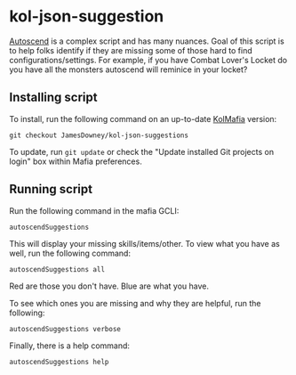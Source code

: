 # kol-json-suggestion
[Autoscend](https://github.com/Loathing-Associates-Scripting-Society/autoscend) is a complex script and has many nuances. Goal of this script is to help folks identify if they are missing some of those hard to find configurations/settings. For example, if you have Combat Lover's Locket do you have all the monsters autoscend will reminice in your locket?

## Installing script

To install, run the following command on an up-to-date [KolMafia](https://github.com/kolmafia/kolmafia) version:

```
git checkout JamesDowney/kol-json-suggestions
```

To update, run `git update` or check the "Update installed Git projects on login" box within Mafia preferences.

## Running script

Run the following command in the mafia GCLI:

`autoscendSuggestions`

This will display your missing skills/items/other. To view what you have as well, run the following command:

`autoscendSuggestions all`

Red are those you don't have. Blue are what you have.

To see which ones you are missing and why they are helpful, run the following:

`autoscendSuggestions verbose`

Finally, there is a help command:

`autoscendSuggestions help`